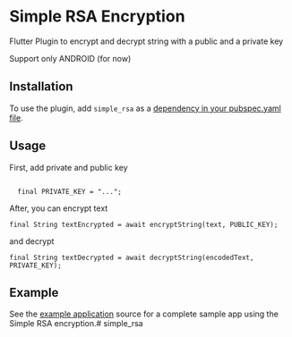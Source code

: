# Simple RSA Encryption

Flutter Plugin to encrypt and decrypt string with a public and a private key

Support only ANDROID (for now)

## Installation

To use the plugin, add `simple_rsa` as a
[dependency in your pubspec.yaml file](https://flutter.io/platform-plugins/).

## Usage

First, add private and public key

```final PUBLIC_KEY = "...";

  final PRIVATE_KEY = "...";
```
After, you can encrypt text

```final String textEncrypted = await encryptString(text, PUBLIC_KEY);```

and decrypt

```final String textDecrypted = await decryptString(encodedText, PRIVATE_KEY);```

## Example

See the [example application]() source
for a complete sample app using the Simple RSA encryption.# simple_rsa
